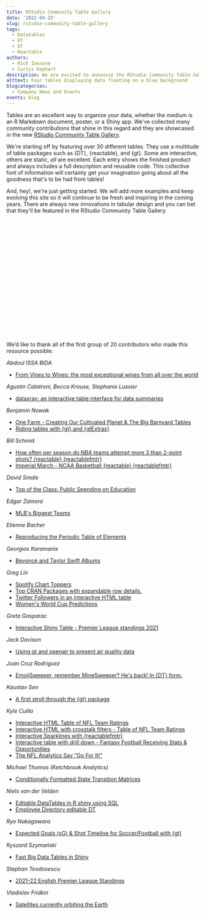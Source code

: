 ```yaml
---
title: RStudio Community Table Gallery
date: '2022-04-25'
slug: rstudio-community-table-gallery
tags:
  - Datatables
  - DT
  - GT
  - Reactable
authors:
  - Rich Iannone
  - Curtis Kephart
description: We are excited to announce the RStudio Community Table Gallery, showcasing amazing contributions from the R Community.
alttext: Four tables displaying data floating on a blue background
blogcategories:
  - Company News and Events
events: blog
---
```


Tables are an excellent way to organize your data, whether the medium is an R Markdown document, poster, or a Shiny app. We've collected many community contributions that shine in this regard and they are showcased in the new <a href="https://community.rstudio.com/c/table-gallery/64" target = "_blank">RStudio Community Table Gallery</a>.

We're starting off by featuring over 30 different tables. They use a multitude of table packages such as {DT}, {reactable}, and {gt}. Some are interactive, others are static, *all* are excellent. Each entry shows the finished product and always includes a full description and reusable code. This collective font of information will certainly get your imagination going about all the goodness that's to be had from tables!

And, hey!, we're just getting started. We will add more examples and keep evolving this site so it will continue to be fresh and inspiring in the coming years. There are always new innovations in tabular design and you can bet that they'll be featured in the RStudio Community Table Gallery.

<script src="https://fast.wistia.com/embed/medias/6auoddudxw.jsonp" async></script><script src="https://fast.wistia.com/assets/external/E-v1.js" async></script><div class="wistia_responsive_padding" style="padding:60.42% 0 0 0;position:relative;"><div class="wistia_responsive_wrapper" style="height:100%;left:0;position:absolute;top:0;width:100%;"><div class="wistia_embed wistia_async_6auoddudxw videoFoam=true" style="height:100%;position:relative;width:100%">&nbsp;</div></div></div>

We’d like to thank all of the first group of 20 contributors who made this resource possible:

*Abdoul ISSA BIDA*

- [From Vines to Wines: the most exceptional wines from all over the world](https://community.rstudio.com/t/121492)

*Agustin Calatroni, Becca Krouse, Stephanie Lussier*
- [dataxray: an interactive table interface for data summaries](https://community.rstudio.com/t/121483)

*Benjamin Nowak*
- [One Farm - Creating Our Cultivated Planet & The Big Barnyard Tables](https://community.rstudio.com/t/117744)
- [Riding tables with {gt} and {gtExtras}](https://community.rstudio.com/t/117184)

*Bill Schmid*
- [How often per season do NBA teams attempt more 3 than 2-point shots? {reactable} {reactablefmtr}](https://community.rstudio.com/t/121601)
- [Imperial March - NCAA Basketball {reactable} {reactablefmtr}](https://community.rstudio.com/t/121602)

*David Smale*
- [Top of the Class: Public Spending on Education](https://community.rstudio.com/t/86113)

*Edgar Zamora*
- [MLB's Biggest Teams](https://community.rstudio.com/t/120527)

*Etienne Bacher*
- [Reproducing the Periodic Table of Elements](https://community.rstudio.com/t/85701)

*Georgios Karamanis*
- [Beyoncé and Taylor Swift Albums](https://community.rstudio.com/t/86399)

*Greg Lin*
- [Spotify Chart Toppers](https://community.rstudio.com/t/129317)
- [Top CRAN Packages with expandable row details.](https://community.rstudio.com/t/129316)
- [Twitter Followers in an interactive HTML table](https://community.rstudio.com/t/129282)
- [Women's World Cup Predictions](https://community.rstudio.com/t/129315)

*Greta Gasparac*
- [Interactive Shiny Table - Premier League standings 2021](https://community.rstudio.com/t/121418)

*Jack Davison*
- [Using gt and openair to present air quality data](https://community.rstudio.com/t/119603)

*Juan Cruz Rodriguez*
- [EmojiSweeper, remember MineSweeper? He's back! In {DT} form.](https://community.rstudio.com/t/86442)

*Kaustav Sen*
- [A first stroll through the {gt} package](https://community.rstudio.com/t/85840)

*Kyle Cuilla*
- [Interactive HTML Table of NFL Team Ratings](https://community.rstudio.com/t/81205)
- [Interactive HTML with crosstalk filters - Table of NFL Team Ratings](https://community.rstudio.com/t/82995)
- [Interactive Sparklines with {reactablefmtr}](https://community.rstudio.com/t/120665)
- [Interactive table with drill down - Fantasy Football Receiving Stats & Opportunities](https://community.rstudio.com/t/86430)
- [The NFL Analytics Say "Go For It!"](https://community.rstudio.com/t/87145)

*Michael Thomas (Ketchbrook Analytics)*
- [Conditionally Formatted State Transition Matrices](https://community.rstudio.com/t/120336)

*Niels van der Velden*
- [Editable DataTables in R shiny using SQL](https://community.rstudio.com/t/81401)
- [Employee Directory editable DT](https://community.rstudio.com/t/81403)

*Ryo Nakagawara*
- [Expected Goals (xG) & Shot Timeline for Soccer/Football with {gt}](https://community.rstudio.com/t/86449)

*Ryszard Szymański*
- [Fast Big Data Tables in Shiny](https://community.rstudio.com/t/121358)

*Stephan Teodosescu*
- [2021-22 English Premier League Standings](https://community.rstudio.com/t/119430)

*Vladislav Fridkin*
- [Satellites currently orbiting the Earth](https://community.rstudio.com/t/120539)
